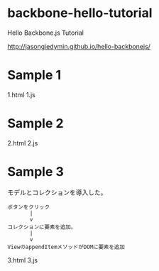 backbone-hello-tutorial
=======================

Hello Backbone.js Tutorial

http://jasongiedymin.github.io/hello-backbonejs/

Sample 1
========

1.html
1.js

Sample 2
========

2.html
2.js

Sample 3
========

モデルとコレクションを導入した。

    ボタンをクリック
           |
           v
    コレクションに要素を追加。
           |
           v
    ViewのappendItemメソッドがDOMに要素を追加

3.html
3.js
